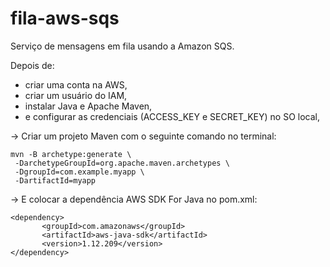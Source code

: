 # fila-aws-sqs
Serviço de mensagens em fila usando a Amazon SQS.

Depois de: <br>
- criar uma conta na AWS,<br>
- criar um usuário do IAM,<br>
- instalar Java e Apache Maven,<br>
- e configurar as credenciais (ACCESS_KEY e SECRET_KEY) no SO local,<br>

-> Criar um projeto Maven com o seguinte comando no terminal:
```
mvn -B archetype:generate \
 -DarchetypeGroupId=org.apache.maven.archetypes \
 -DgroupId=com.example.myapp \
 -DartifactId=myapp
 ```
 
-> E colocar a dependência AWS SDK For Java no pom.xml:
 
 ```
<dependency>
    	<groupId>com.amazonaws</groupId>
    	<artifactId>aws-java-sdk</artifactId>
    	<version>1.12.209</version>
</dependency>
```
